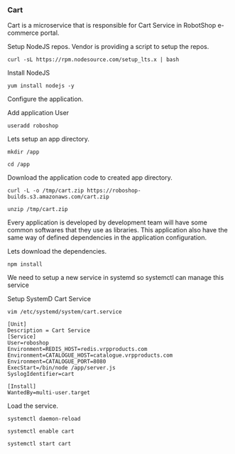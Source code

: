 ### Cart
Cart is a microservice that is responsible for Cart Service in RobotShop e-commerce portal.

Setup NodeJS repos. Vendor is providing a script to setup the repos.

```
curl -sL https://rpm.nodesource.com/setup_lts.x | bash
```
Install NodeJS

```
yum install nodejs -y
```

Configure the application.

Add application User

```
useradd roboshop
```

Lets setup an app directory.

```
mkdir /app
```

```
cd /app 
```

Download the application code to created app directory.

```
curl -L -o /tmp/cart.zip https://roboshop-builds.s3.amazonaws.com/cart.zip
```

```
unzip /tmp/cart.zip
```

Every application is developed by development team will have some common softwares that they use as libraries. This application also have the same way of defined dependencies in the application configuration.

Lets download the dependencies.

```
npm install 
```

We need to setup a new service in systemd so systemctl can manage this service

Setup SystemD Cart Service

```
vim /etc/systemd/system/cart.service
```

```
[Unit]
Description = Cart Service
[Service]
User=roboshop
Environment=REDIS_HOST=redis.vrpproducts.com
Environment=CATALOGUE_HOST=catalogue.vrpproducts.com
Environment=CATALOGUE_PORT=8080
ExecStart=/bin/node /app/server.js
SyslogIdentifier=cart

[Install]
WantedBy=multi-user.target
```

Load the service.

```
systemctl daemon-reload
```

```
systemctl enable cart 
```
```
systemctl start cart
```